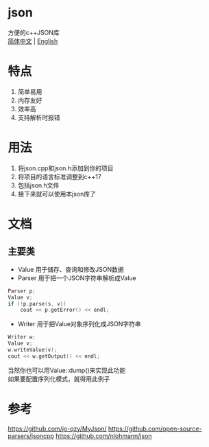 ﻿# json
方便的c++JSON库<br>
[简体中文](README.md) | [English](README_EN.md)
# 特点
1. 简单易用
2. 内存友好
3. 效率高
4. 支持解析时报错
# 用法
1. 将json.cpp和json.h添加到你的项目
2. 将项目的语言标准调整到c++17
3. 包括json.h文件
4. 接下来就可以使用本json库了
# 文档
## 主要类
* Value
用于储存、查询和修改JSON数据
* Parser
用于把一个JSON字符串解析成Value
```cpp
Parser p;
Value v;
if (!p.parse(s, v))
	cout << p.getError() << endl;
```
* Writer
用于把Value对象序列化成JSON字符串
```cpp
Writer w;
Value v;
w.writeValue(v);
cout << w.getOutput() << endl;
```
当然你也可以用Value::dump()来实现此功能  
如果要配置序列化模式，就得用此例子
# 参考
https://github.com/jo-qzy/MyJson/
https://github.com/open-source-parsers/jsoncpp
https://github.com/nlohmann/json
